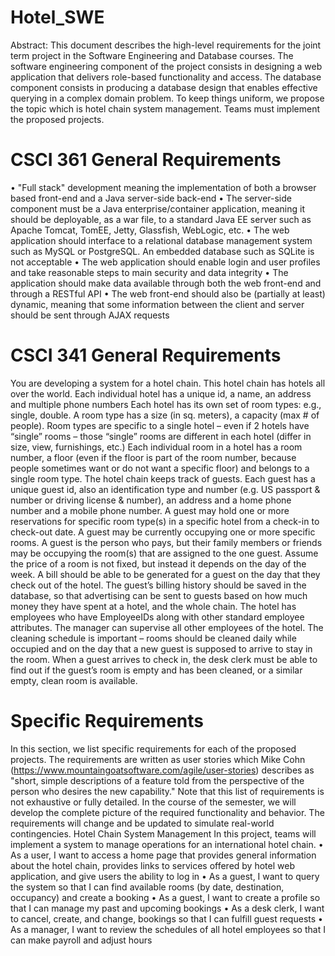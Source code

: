 # Hotel_SWE
Abstract: This document describes the high-level requirements for the joint term project in the Software Engineering and Database courses. The software engineering component of the project consists in designing a web application that delivers role-based functionality and access. The database component consists in producing a database design that enables effective querying in a complex domain problem. To keep things uniform, we propose the topic which is hotel chain system management. Teams must implement the proposed projects.
# CSCI 361 General Requirements
• "Full stack" development meaning the implementation of both a browser based front-end and a Java server-side back-end
• The server-side component must be a Java enterprise/container application, meaning it should be deployable, as a war file, to a standard Java EE server such as Apache Tomcat, TomEE, Jetty, Glassfish, WebLogic, etc.
• The web application should interface to a relational database management system such as MySQL or PostgreSQL. An embedded database such as SQLite is not acceptable
• The web application should enable login and user profiles and take reasonable steps to main security and data integrity
• The application should make data available through both the web front-end and through a RESTful API
• The web front-end should also be (partially at least) dynamic, meaning that some information between the client and server should be sent through AJAX requests
# CSCI 341 General Requirements
You are developing a system for a hotel chain. This hotel chain has hotels all over the world.
Each individual hotel has a unique id, a name, an address and multiple phone numbers
Each hotel has its own set of room types: e.g., single, double. A room type has a size (in sq. meters), a capacity (max # of people). Room types are specific to a single hotel – even if 2 hotels have “single” rooms – those “single” rooms are different in each hotel (differ in size, view, furnishings, etc.)
Each individual room in a hotel has a room number, a floor (even if the floor is part of the room number, because people sometimes want or do not want a specific floor) and belongs to a single room type.
The hotel chain keeps track of guests. Each guest has a unique guest id, also an identification type and number (e.g. US passport & number or driving license & number), an address and a home phone number and a mobile phone number.
A guest may hold one or more reservations for specific room type(s) in a specific hotel from a check-in to check-out date. A guest may be currently occupying one or more specific rooms. A guest is the person who pays, but their family members or friends may be occupying the room(s) that are assigned to the one guest.
Assume the price of a room is not fixed, but instead it depends on the day of the week.
A bill should be able to be generated for a guest on the day that they check out of the hotel. The guest’s billing history should be saved in the database, so that advertising can be sent to guests based on how much money they have spent at a hotel, and the whole chain.
The hotel has employees who have EmployeeIDs along with other standard employee attributes. The manager can supervise all other employees of the hotel. The cleaning schedule is important – rooms should be cleaned daily while occupied and on the day that a new guest is supposed to arrive to stay in the room. When a guest arrives to check in, the desk clerk must be able to find out if the guest’s room is empty and has been cleaned, or a similar empty, clean room is available.
# Specific Requirements
In this section, we list specific requirements for each of the proposed projects. The requirements are written as user stories which Mike Cohn (https://www.mountaingoatsoftware.com/agile/user-stories) describes as "short, simple descriptions of a feature told from the perspective of the person who desires the new capability."
Note that this list of requirements is not exhaustive or fully detailed. In the course of the semester, we will develop the complete picture of the required functionality and behavior. The requirements will change and be updated to simulate real-world contingencies.
Hotel Chain System Management
In this project, teams will implement a system to manage operations for an international hotel chain.
• As a user, I want to access a home page that provides general information about the hotel chain, provides links to services offered by hotel web application, and give users the ability to log in
• As a guest, I want to query the system so that I can find available rooms (by date, destination, occupancy) and create a booking
• As a guest, I want to create a profile so that I can manage my past and upcoming bookings
• As a desk clerk, I want to cancel, create, and change, bookings so that I can fulfill guest requests
• As a manager, I want to review the schedules of all hotel employees so that I can make payroll and adjust hours
